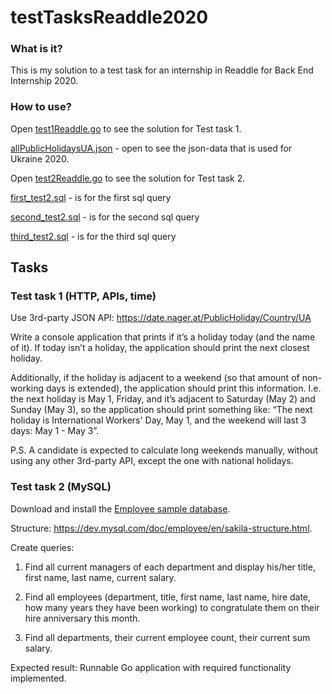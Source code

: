 # testTasksReaddle2020

### What is it?

This is my solution to a test task for an internship in Readdle for Back End Internship 2020.

### How to use?

Open [test1Readdle.go](https://github.com/olden8r/testTasksReaddle2020/blob/master/test1Readdle.go) to see the solution for Test task 1.

   [allPublicHolidaysUA.json](https://github.com/olden8r/testTasksReaddle2020/blob/master/allPublicHolidaysUA.json) - open to see the json-data that is used for Ukraine 2020.

Open [test2Readdle.go](https://github.com/olden8r/testTasksReaddle2020/blob/master/test2Readdle.go) to see the solution for Test task 2.

   [first_test2.sql](https://github.com/olden8r/testTasksReaddle2020/blob/master/first_test2.sql) - is for the first sql query

   [second_test2.sql](https://github.com/olden8r/testTasksReaddle2020/blob/master/second_test2.sql) - is for the second sql query

   [third_test2.sql](https://github.com/olden8r/testTasksReaddle2020/blob/master/third_test2.sql) - is for the third sql query

## Tasks

### Test task 1 (HTTP, APIs, time)

Use 3rd-party JSON API: https://date.nager.at/PublicHoliday/Country/UA

Write a console application that prints if it’s a holiday today (and the name of it). If today isn’t a holiday, the application should print the next closest holiday. 

Additionally, if the holiday is adjacent to a weekend (so that amount of non-working days is extended), the application should print this information. I.e. the next holiday is May 1, Friday, and it’s adjacent to Saturday (May 2) and Sunday (May 3), so the application should print something like: “The next holiday is International Workers' Day, May 1, and the weekend will last 3 days: May 1 - May 3”.

P.S. A candidate is expected to calculate long weekends manually, without using any other 3rd-party API, except the one with national holidays.



### Test task 2 (MySQL)

Download and install the [Employee sample database](https://dev.mysql.com/doc/employee/en/employees-installation.html).

Structure: https://dev.mysql.com/doc/employee/en/sakila-structure.html.

Create queries:

  1. Find all current managers of each department and display his/her title, first name, last name, current salary.

  2. Find all employees (department, title, first name, last name, hire date, how many years they have been working) to congratulate them on their hire anniversary this month.

  3. Find all departments, their current employee count, their current sum salary.

Expected result:
Runnable Go application with required functionality implemented.
